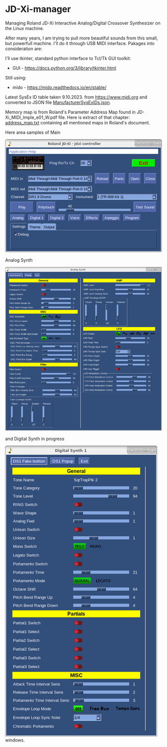 # JD-Xi-manager
Managing Roland JD-Xi Interactive Analog/Digital Crossover Synthesizer on the Linux machine.

After many years, I am trying to pull more beautiful sounds from this small, but powerfull machine. I'll do it through USB MIDI interface.
Pakages into consideration are:

I'll use tkinter, standard python interface to Tcl/Tk GUI toolkit:
- GUI - https://docs.python.org/3/library/tkinter.html

Still using:
-  mido - https://mido.readthedocs.io/en/stable/

Latest SysEx ID table taken 9.10.2023. from  https://www.midi.org and converted to JSON file [ManufacturerSysExIDs.json](ManufacturerSysExIDs.json).

Memory map is from Roland's Parameter Address Map found in JD-Xi_MIDI_Imple_e01_W.pdf file. Here is extract of that chapter: [address_map.txt](address_map.txt) containing all mentioned maps in Roland's document.

Here area samples of 
Main

![Main](doc/Main_jdxi_controller.png)  

Analog Synth

![AnalogSynth](doc/AnalogSynth.png) 

and Digital Synth in progress

![DigitalSynth](doc/DigitalSynth.png) 
windows.
